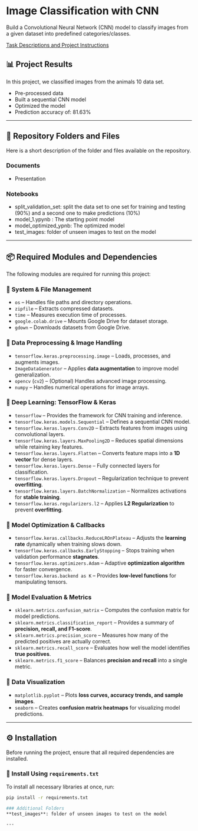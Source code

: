 # Image Classification with CNN

Build a Convolutional Neural Network (CNN) model to classify images from a given dataset into predefined categories/classes.

[Task Descriptions and Project Instructions](https://github.com/ironhack-labs/project-1-deep-learning-image-classification-with-cnn)


## 📊 Project Results
In this project, we classified images from the animals 10 data set.
- Pre-processed data 
- Built a sequential CNN model 
- Optimized the model
- Prediction accuracy of: 81.63% 

---

## 📂 Repository Folders and Files

Here is a short description of the folder and files available on the repository.


### Documents
- Presentation

### Notebooks  
- split_validation_set: split the data set to one set for training and testing (90%) and a second one to make predictions (10%)
- model_1.ypynb : The starting point model
- model_optimized_ypnb: The optimized model
- test_images: folder of unseen images to test on the model

---

## 📦 Required Modules and Dependencies

The following modules are required for running this project:

### 🔹 **System & File Management**
- `os` – Handles file paths and directory operations.  
- `zipfile` – Extracts compressed datasets.  
- `time` – Measures execution time of processes.  
- `google.colab.drive` – Mounts Google Drive for dataset storage.  
- `gdown` – Downloads datasets from Google Drive.

### 🔹 **Data Preprocessing & Image Handling**
- `tensorflow.keras.preprocessing.image` – Loads, processes, and augments images.  
- `ImageDataGenerator` – Applies **data augmentation** to improve model generalization.  
- `opencv` (`cv2`) – (Optional) Handles advanced image processing.  
- `numpy` – Handles numerical operations for image arrays.  

### 🔹 **Deep Learning: TensorFlow & Keras**
- `tensorflow` – Provides the framework for CNN training and inference.  
- `tensorflow.keras.models.Sequential` – Defines a sequential CNN model.  
- `tensorflow.keras.layers.Conv2D` – Extracts features from images using convolutional layers.  
- `tensorflow.keras.layers.MaxPooling2D` – Reduces spatial dimensions while retaining key features.  
- `tensorflow.keras.layers.Flatten` – Converts feature maps into a **1D vector** for dense layers.  
- `tensorflow.keras.layers.Dense` – Fully connected layers for classification.  
- `tensorflow.keras.layers.Dropout` – Regularization technique to prevent **overfitting**.  
- `tensorflow.keras.layers.BatchNormalization` – Normalizes activations for **stable training**.  
- `tensorflow.keras.regularizers.l2` – Applies **L2 Regularization** to prevent **overfitting**.  

### 🔹 **Model Optimization & Callbacks**
- `tensorflow.keras.callbacks.ReduceLROnPlateau` – Adjusts the **learning rate** dynamically when training slows down.  
- `tensorflow.keras.callbacks.EarlyStopping` – Stops training when validation performance **stagnates**.  
- `tensorflow.keras.optimizers.Adam` – Adaptive **optimization algorithm** for faster convergence.  
- `tensorflow.keras.backend as K` – Provides **low-level functions** for manipulating tensors.  

### 🔹 **Model Evaluation & Metrics**
- `sklearn.metrics.confusion_matrix` – Computes the confusion matrix for model predictions.  
- `sklearn.metrics.classification_report` – Provides a summary of **precision, recall, and F1-score**.  
- `sklearn.metrics.precision_score` – Measures how many of the predicted positives are actually correct.  
- `sklearn.metrics.recall_score` – Evaluates how well the model identifies **true positives**.  
- `sklearn.metrics.f1_score` – Balances **precision and recall** into a single metric.  

### 🔹 **Data Visualization**
- `matplotlib.pyplot` – Plots **loss curves, accuracy trends, and sample images**.  
- `seaborn` – Creates **confusion matrix heatmaps** for visualizing model predictions.  

---

## ⚙️ Installation
Before running the project, ensure that all required dependencies are installed.

### **🔹 Install Using `requirements.txt`**
To install all necessary libraries at once, run:

```bash
pip install -r requirements.txt

### Additional Folders
**test_images**: folder of unseen images to test on the model

---
